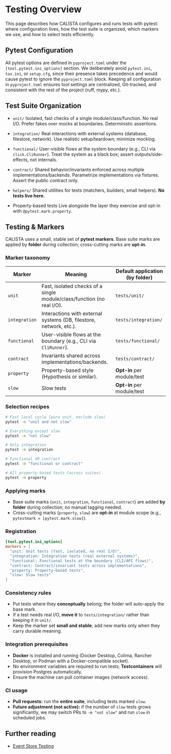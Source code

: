 # Testing Overview

This page describes how CALISTA configures and runs tests with pytest: where configuration lives, how the test suite is organized, which markers we use, and how to select tests efficiently.

## Pytest Configuration

All pytest options are defined in `pyproject.toml` under the `[tool.pytest.ini_options]` section.
We deliberately avoid `pytest.ini`, `tox.ini`, or `setup.cfg`, since their presence takes precedence and would cause pytest to ignore the `pyproject.toml` block.
Keeping all configuration in `pyproject.toml` ensures tool settings are centralized, Git-tracked, and consistent with the rest of the project (ruff, mypy, etc.).

## Test Suite Organization

- `unit/`
  Isolated, fast checks of a single module/class/function. No real I/O. Prefer fakes over mocks at boundaries. Deterministic assertions.

- `integration/`
  Real interactions with external systems (database, filestore, network). Use realistic setup/teardown; minimize mocking.

- `functional/`
  User-visible flows at the system boundary (e.g., CLI via `click.CliRunner`). Treat the system as a black box; assert outputs/side-effects, not internals.

- `contract/`
  Shared behavior/invariants enforced across multiple implementations/backends. Parametrize implementations via fixtures. Assert the public contract only.

- `helpers/`
  Shared utilities for tests (matchers, builders, small helpers). **No tests live here.**

- Property-based tests
  Live alongside the layer they exercise and opt-in with `@pytest.mark.property`.

## Testing & Markers

CALISTA uses a small, stable set of **pytest markers**. Base suite marks are applied by **folder** during collection; cross-cutting marks are **opt-in**.

### Marker taxonomy

| Marker        | Meaning                                                                | Default application (by folder) |
| ------------- | ---------------------------------------------------------------------- | ------------------------------- |
| `unit`        | Fast, isolated checks of a single module/class/function (no real I/O). | `tests/unit/`                   |
| `integration` | Interactions with external systems (DB, filestore, network, etc.).     | `tests/integration/`            |
| `functional`  | User-visible flows at the boundary (e.g., CLI via `CliRunner`).        | `tests/functional/`             |
| `contract`    | Invariants shared across implementations/backends.                     | `tests/contract/`               |
| `property`    | Property-based style (Hypothesis or similar).                          | **Opt-in** per module/test      |
| `slow`        | Slow tests                                                             | **Opt-in** per module/test      |

### Selection recipes

```bash
# Fast local cycle (pure unit, exclude slow)
pytest -m "unit and not slow"

# Everything except slow
pytest -m "not slow"

# Only integration
pytest -m integration

# Functional OR contract
pytest -m "functional or contract"

# All property-based tests (across suites)
pytest -m property
```

### Applying marks

- Base suite marks (`unit`, `integration`, `functional`, `contract`) are added **by folder** during collection; no manual tagging needed.
- Cross-cutting marks (`property`, `slow`) are **opt-in** at module scope (e.g., `pytestmark = [pytest.mark.slow]`).

### Registration

```toml
[tool.pytest.ini_options]
markers = [
  "unit: Unit tests (fast, isolated, no real I/O)",
  "integration: Integration tests (real external systems)",
  "functional: Functional tests at the boundary (CLI/API flows)",
  "contract: Contract/invariant tests across implementations",
  "property: Property-based tests",
  "slow: Slow tests"
]
```

### Consistency rules

- Put tests where they **conceptually** belong; the folder will auto-apply the base mark.
- If a test needs real I/O, **move it** to `tests/integration/` rather than keeping it in `unit/`.
- Keep the marker set **small and stable**; add new marks only when they carry durable meaning.

### Integration prerequisites

- **Docker** is installed and running (Docker Desktop, Colima, Rancher Desktop, or Podman with a Docker-compatible socket).
- No environment variables are required to run tests; **Testcontainers** will provision Postgres automatically.
- Ensure the machine can pull container images (network access).

### CI usage

- **Pull requests:** run the **entire suite**, including tests marked `slow`.
- **Future adjustment (not active):** if the number of `slow` tests grows significantly, we may switch PRs to `-m "not slow"` and run `slow` in scheduled jobs.

## Further reading

- [Event Store Testing](eventstore.md)

